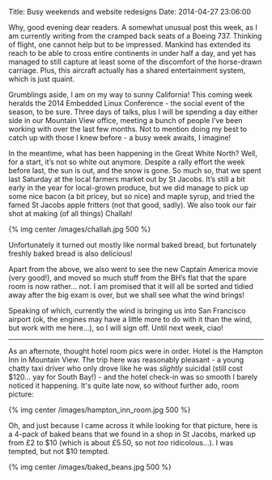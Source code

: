 Title:  Busy weekends and website redesigns
Date:   2014-04-27 23:06:00

Why, good evening dear readers. A somewhat unusual post this week, as I am
currently writing from the cramped back seats of a Boeing 737.  Thinking of
flight, one cannot help but to be impressed.  Mankind has extended its reach to
be able to cross entire continents in under half a day, and yet has managed to
still capture at least some of the discomfort of the horse-drawn carriage.
Plus, this aircraft actually has a shared entertainment system, which is just
quaint.

Grumblings aside, I am on my way to sunny California!  This coming week heralds
the 2014 Embedded Linux Conference - the social event of the season, to be sure.
Three days of talks, plus I will be spending a day either side in our Mountain
View office, meeting a bunch of people I’ve been working with over the last few
months.  Not to mention doing my best to catch up with those I knew before - a
busy week awaits, I imagine!

In the meantime, what has been happening in the Great White North?  Well, for a
start, it’s not so white out anymore.  Despite a rally effort the week before
last, the sun is out, and the snow is gone.  So much so, that we spent last
Saturday at the local farmers market out by St Jacobs.  It’s still a bit early
in the year for local-grown produce, but we did manage to pick up some nice
bacon (a bit pricey, but *so* nice) and maple syrup, and tried the famed St
Jacobs apple fritters (not that good, sadly).  We also took our fair shot at
making (of all things) Challah!

{% img center /images/challah.jpg 500 %}

Unfortunately it turned out mostly like normal baked bread, but fortunately
freshly baked bread is also delicious!

Apart from the above, we also went to see the new Captain America movie (very
good!), and moved so much stuff from the BH’s flat that the spare room is now
rather… not.  I am promised that it will all be sorted and tidied away after the
big exam is over, but we shall see what the wind brings!

Speaking of which, currently the wind is bringing us into San Francisco airport
(ok, the engines may have a little more to do with it than the wind, but work
with me here…), so I will sign off.  Until next week, ciao!

-------

As an afternote, thought hotel room pics were in order. Hotel is the Hampton Inn
in Mountain View. The trip here was reasonably pleasant - a young chatty taxi
driver who only drove like he was *slightly* suicidal (still cost $120...  yay
for South Bay!) - and the hotel check-in was so smooth I barely noticed it
happening. It's quite late now, so without further ado, room picture:

{% img center /images/hampton_inn_room.jpg 500 %}

Oh, and just because I came across it while looking for that picture, here is a
4-pack of baked beans that we found in a shop in St Jacobs, marked up from £2 to
$10 (which is about £5.50, so not *too* ridicolous...). I was tempted, but not
$10 tempted.

{% img center /images/baked_beans.jpg 500 %}

